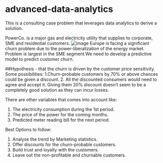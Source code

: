 # advanced-data-analytics
This is a consulting case problem that leverages data analytics to derive a solution.

PowerCo. is a major gas and electricity utility that supplies to corporate, SME and residential customers. 
![image](https://user-images.githubusercontent.com/71928132/156936443-845c9629-df1e-4a43-8b34-81f8bd87af61.png) Europe is facing a significant churn problem due to the power-liberalization of the energy market.  Problem is largest in the SME segment.We need to develop a predictive model to predict customer churn.


##Hypothesis - 
that the churn is driven by the customer price sensitivity.
Some possibilities:
1.Churn-probable customers by 70% or above chances could be given a discount.
2. All the discounted consumers would need to agree and accept it.
Giving them 20% discount doesn’t seem to be a completely good solution as they can incur losses.

There are other variables that comes into account like:
1.	The electricity consumption during the 1st period.
2.	The price of the power for the coming months.
3.	Predicted meter reading bill for the next period. 

Best Options to follow:
1. Analyse the trend by Marketing statistics.
2. Offer discounts for the churn-probable customers.
3. Build trust and loyalty with the customers.
4. Leave out the non-profitable and churnable customers.

